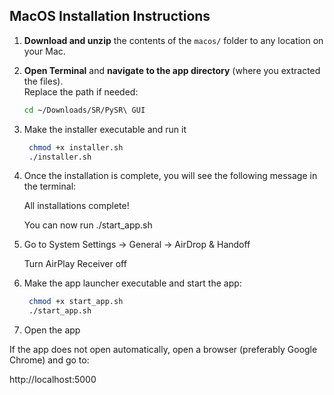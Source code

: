 ## MacOS Installation Instructions

1. **Download and unzip** the contents of the `macos/` folder to any location on your Mac.

2. **Open Terminal** and **navigate to the app directory** (where you extracted the files).  
   Replace the path if needed:

   ```bash
   cd ~/Downloads/SR/PySR\ GUI

3. Make the installer executable and run it
   ```bash
    chmod +x installer.sh
    ./installer.sh

4. Once the installation is complete, you will see the following message in the terminal:
   
   All installations complete!
   
   You can now run ./start_app.sh

5. Go to System Settings → General → AirDrop & Handoff

   Turn AirPlay Receiver off

6. Make the app launcher executable and start the app:
   ```bash
    chmod +x start_app.sh
    ./start_app.sh
 7. Open the app

   If the app does not open automatically, open a browser (preferably Google Chrome) and go to:
   
   http://localhost:5000
